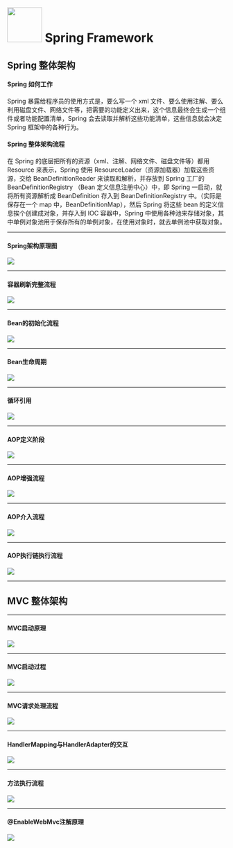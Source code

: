 # <img src="src/docs/spring-framework.png" width="80" height="80"> Spring Framework 

## Spring 整体架构

#### Spring 如何工作
Spring 暴露给程序员的使用方式是，要么写一个 xml 文件、要么使用注解、要么利用磁盘文件、网络文件等，把需要的功能定义出来，这个信息最终会生成一个组件或者功能配置清单，Spring 会去读取并解析这些功能清单，这些信息就会决定 Spring 框架中的各种行为。

#### Spring 整体架构流程
在 Spring 的底层把所有的资源（xml、注解、网络文件、磁盘文件等）都用 Resource 来表示，Spring 使用 ResourceLoader（资源加载器）加载这些资源，交给 BeanDefinitionReader 来读取和解析，并存放到 Spring 工厂的 BeanDefinitionRegistry （Bean  定义信息注册中心）中，即 Spring 一启动，就将所有资源解析成 BeanDefinition 存入到 BeanDefinitionRegistry 中。（实际是保存在一个 map 中，BeanDefinitionMap），然后 Spring 将这些 bean 的定义信息挨个创建成对象，并存入到 IOC 容器中，Spring 中使用各种池来存储对象，其中单例对象池用于保存所有的单例对象，在使用对象时，就去单例池中获取对象。

---
#### Spring架构原理图
![](src/docs/spring/Spring架构原理图.jpg)

---
#### 容器刷新完整流程
![](src/docs/spring/容器刷新完整流程.jpg)

---
#### Bean的初始化流程
![](src/docs/spring/Bean的初始化流程.jpg)

---
#### Bean生命周期
![](src/docs/spring/Bean生命周期.jpg)

---
#### 循环引用
![](src/docs/spring/循环引用.jpg)

---
#### AOP定义阶段
![](src/docs/spring/AOP定义阶段.jpg)

---
#### AOP增强流程
![](src/docs/spring/AOP增强流程.jpg)

---
#### AOP介入流程
![](src/docs/spring/AOP介入流程.jpg)

---
#### AOP执行链执行流程
![](src/docs/spring/AOP执行链执行流程.jpg)



---

MVC 整体架构
---

---
#### MVC启动原理
![](src/docs/mvc/MVC启动原理.jpg)

---
#### MVC启动过程
![](src/docs/mvc/MVC启动过程.jpg)

---
#### MVC请求处理流程
![](src/docs/mvc/MVC请求处理流程.jpg)

---
#### HandlerMapping与HandlerAdapter的交互
![](src/docs/mvc/HandlerMapping与HandlerAdapter的交互.jpg)

---
#### 方法执行流程
![](src/docs/mvc/方法执行流程.jpg)

---
#### @EnableWebMvc注解原理
![](src/docs/mvc/@EnableWebMvc注解原理.jpg)
